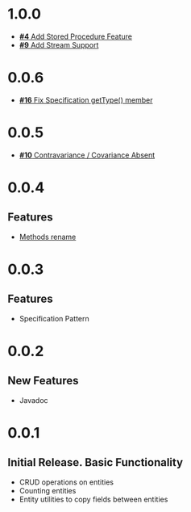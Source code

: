 # 1.0.0

* [**#4** Add Stored Procedure Feature](https://github.com/Scalified/jpa/issues/4)
* [**#9** Add Stream Support](https://github.com/Scalified/jpa/issues/9)

# 0.0.6

* [**#16** Fix Specification getType() member](https://github.com/Scalified/jpa/issues/16)

# 0.0.5

* [**#10** Contravariance / Covariance Absent](https://github.com/Scalified/jpa/issues/10)

# 0.0.4

## Features

* [Methods rename](https://github.com/Scalified/jpa/issues/7)

# 0.0.3

## Features

* Specification Pattern

# 0.0.2

## New Features

* Javadoc

# 0.0.1

## Initial Release. Basic Functionality

* CRUD operations on entities
* Counting entities
* Entity utilities to copy fields between entities
